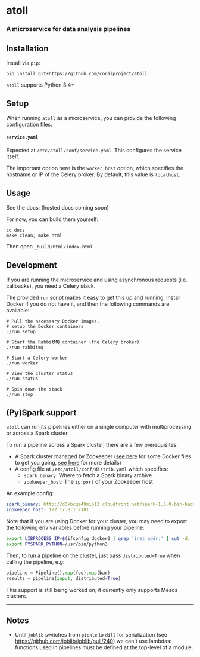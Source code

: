 # atoll
### A microservice for data analysis pipelines

## Installation

Install via `pip`:

    pip install git+https://github.com/coralproject/atoll

`atoll` supports Python 3.4+

## Setup

When running `atoll` as a microservice, you can provide the following configuration files:

#### `service.yaml`

Expected at `/etc/atoll/conf/service.yaml`. This configures the service itself.

The important option here is the `worker_host` option, which specifies the hostname or IP of the Celery broker. By default, this value is `localhost`.

## Usage

See the docs: (hosted docs coming soon)

For now, you can build them yourself:

    cd docs
    make clean; make html

Then open `_build/html/index.html`

## Development

If you are running the microservice and using asynchronous requests (i.e. callbacks), you need a Celery stack.

The provided `run` script makes it easy to get this up and running. Install Docker if you do not have it, and then the following commands are available:

    # Pull the necessary Docker images,
    # setup the Docker containers
    ./run setup

    # Start the RabbitMQ container (the Celery broker)
    ./run rabbitmq

    # Start a Celery worker
    ./run worker

    # View the cluster status
    ./run status

    # Spin down the stack
    ./run stop

## (Py)Spark support

`atoll` can run its pipelines either on a single computer with multiprocessing or across a Spark cluster.

To run a pipeline across a Spark cluster, there are a few prerequisites:

- A Spark cluster managed by Zookeeper ([see here](https://github.com/ftzeng/docker-mesos-pyspark-hdfs) for some Docker files to get you going, [see here](http://spaceandtim.es/code/mesos_spark_zookeeper_hdfs_docker) for more details)
- A config file at `/etc/atoll/conf/distrib.yaml` which specifies:
    - `spark_binary`: Where to fetch a Spark binary archive
    - `zookeeper_host`: The `ip:port` of your Zookeeper host

An example config:

```yaml
spark_binary: http://d3kbcqa49mib13.cloudfront.net/spark-1.5.0-bin-hadoop2.6.tgz
zookeeper_host: 172.17.0.1:2181
```

Note that if you are using Docker for your cluster, you may need to export the following env variables before running your pipeline:

```bash
export LIBPROCESS_IP=$(ifconfig docker0 | grep 'inet addr:' | cut -d: -f2 | awk '{print $1}')
export PYSPARK_PYTHON=/usr/bin/python3
```

Then, to run a pipeline on the cluster, just pass `distributed=True` when calling the pipeline, e.g:

```python
pipeline = Pipeline().map(foo).map(bar)
results = pipeline(input, distributed=True)
```

This support is still being worked on; it currently only supports Mesos clusters.

---

## Notes

- Until `joblib` switches from `pickle` to `dill` for serialization (see <https://github.com/joblib/joblib/pull/240>) we can't use lambdas: functions used in pipelines must be defined at the top-level of a module.
